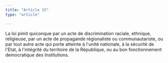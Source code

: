 ```yaml
---
title: "Article 15"
type: "article"

---
```




La loi pimit quiconque par un acte de discrimination raciale, ethnique, religieuse, par un acte de propagande régionaliste ou communautariste, ou par tout autre acte qui porte atteinte à l'unité nationale, à la sécurité de l'Etat, à l'intégrité du territoire de la République, ou au bon fonctionnement democratique des Institutions.
